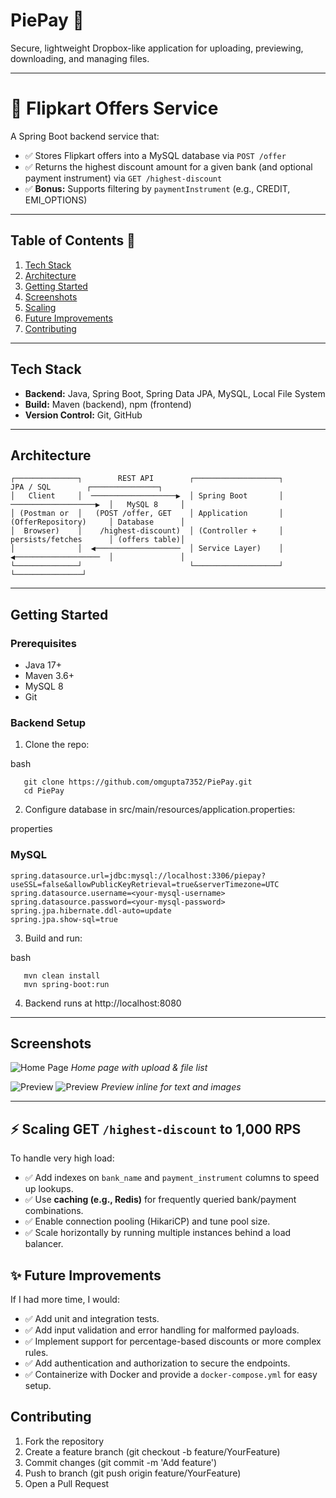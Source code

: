 # PiePay  🚀

Secure, lightweight Dropbox-like application for uploading, previewing, downloading, and managing files.

---

# 📌 Flipkart Offers Service

A Spring Boot backend service that:

- ✅ Stores Flipkart offers into a MySQL database via `POST /offer`  
- ✅ Returns the highest discount amount for a given bank (and optional payment instrument) via `GET /highest-discount`  
- ✅ **Bonus:** Supports filtering by `paymentInstrument` (e.g., CREDIT, EMI_OPTIONS)

---

## Table of Contents 🚀

1. [Tech Stack](#tech-stack)  
2. [Architecture](#architecture)
3. [Getting Started](#getting-started)  
4. [Screenshots](#screenshots)
5. [Scaling](#scaling)
6. [Future Improvements](#future-improvements)
7. [Contributing](#contributing)  

---

## Tech Stack

- **Backend:** Java, Spring Boot, Spring Data JPA, MySQL, Local File System  
- **Build:** Maven (backend), npm (frontend)  
- **Version Control:** Git, GitHub  

---

## Architecture

```
┌──────────────┐        REST API        ┌───────────────────┐        JPA / SQL        ┌───────────────┐
│   Client     │  ───────────────────▶  │ Spring Boot       │  ───────────────────▶  │   MySQL 8     │
│ (Postman or  │   (POST /offer, GET    │ Application       │   (OfferRepository)     │ Database      │
│  Browser)    │    /highest-discount)  │ (Controller +     │   persists/fetches      │ (offers table)│
│              │  ◀───────────────────  │ Service Layer)    │  ◀───────────────────  │               │
└──────────────┘                        └───────────────────┘                        └───────────────┘

```
---

## Getting Started

### Prerequisites

* Java 17+
* Maven 3.6+
* MySQL 8 
* Git

### Backend Setup

1. Clone the repo:

   
bash
```
   git clone https://github.com/omgupta7352/PiePay.git
   cd PiePay
```
2. Configure database in src/main/resources/application.properties:

   
properties
   ### MySQL
   ```
  spring.datasource.url=jdbc:mysql://localhost:3306/piepay?useSSL=false&allowPublicKeyRetrieval=true&serverTimezone=UTC
  spring.datasource.username=<your-mysql-username>
  spring.datasource.password=<your-mysql-password>
  spring.jpa.hibernate.ddl-auto=update
  spring.jpa.show-sql=true

```
3. Build and run:

   
bash
```
   mvn clean install
   mvn spring-boot:run
```
4. Backend runs at http://localhost:8080

---

## Screenshots

![Home Page](dropnest1.png)
*Home page with upload & file list*

![Preview](dropnest2.png)
![Preview](dropnest3.png)
*Preview inline for text and images*

---

## ⚡ Scaling GET `/highest-discount` to 1,000 RPS
To handle very high load:

- ✅ Add indexes on `bank_name` and `payment_instrument` columns to speed up lookups.
- ✅ Use **caching (e.g., Redis)** for frequently queried bank/payment combinations.
- ✅ Enable connection pooling (HikariCP) and tune pool size.
- ✅ Scale horizontally by running multiple instances behind a load balancer.

## ✨ Future Improvements
If I had more time, I would:

- ✅ Add unit and integration tests.
- ✅ Add input validation and error handling for malformed payloads.
- ✅ Implement support for percentage-based discounts or more complex rules.
- ✅ Add authentication and authorization to secure the endpoints.
- ✅ Containerize with Docker and provide a `docker-compose.yml` for easy setup.


## Contributing

1. Fork the repository
2. Create a feature branch (git checkout -b feature/YourFeature)
3. Commit changes (git commit -m 'Add feature')
4. Push to branch (git push origin feature/YourFeature)
5. Open a Pull Request





